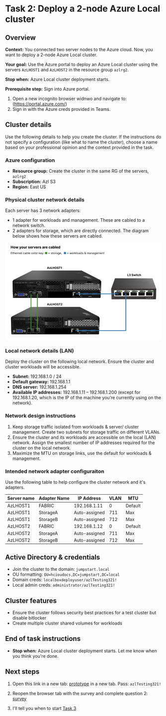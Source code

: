 
# Task 2: Deploy a 2-node Azure Local cluster
## Overview 

**Context:** You connected two server nodes to the Azure cloud. Now, you want to deploy a 2-node Azure Local cluster.

**Your goal:** Use the Azure portal to deploy an Azure Local cluster using the servers `AzLHOST1` and `AzLHOST2` in the resource group `azlrg2`.

**Stop when:** Azure Local cluster deployment starts.

**Prerequisite step:** Sign into Azure portal. 
1. Open a new incognito browser widnwo and navigate to: (https://portal.azure.com/)
2. Sign in with the Azure creds provided in Teams. 


## Cluster details 

Use the following details to help you create the cluster. If the instructions do not specify a configuration (like what to name the cluster), choose a name based on your professional opinion and the context provided in the task.

### Azure configuration

- **Resource group:** Create the cluster in the same RG of the servers, `azlrg2`
- **Subscription:** Azl S3
- **Region:** East US

### Physical cluster network details 

Each server has 3 network adapters: 

- 1 adapter for workloads and management. These are cabled to a network switch. 
- 2 adapters for storage, which are directly connected. 
The diagram below shows how these servers are cabled. 

![Cluster network diagram](images/servercable.png)


### Local network details (LAN)
Deploy the cluster on the following local network. Ensure the cluster and cluster workloads will be accessible. 

- **Subnet:** 192.168.1.0 / 24
- **Default gateway:** 192.168.1.1
- **DNS server:** 192.168.1.254
- **Available IP addresses:** 192.168.1.11 – 192.168.1.200 (except for 192.168.1.20, which is the IP of the machine you’re currently using on the network).

### Network design instructions  
1. Keep storage traffic isolated from workloads & server/ cluster management. Create two subnets for storage traffic on different VLANs. 
2. Ensure the cluster and its workloads are accessible on the local (LAN) network. Assign the smallest number of IP addresses required for the cluster on the local network. 
3. Maximize the MTU on storage links, use the default for workloads & management. 


### Intended network adapter configuraiton
Use the following table to help configure the cluster network and it's adapters. 

| Server name | Adapter Name | IP Address      | VLAN | MTU     |
|-------------|--------------|-----------------|------|---------|
| AzLHOST1    | FABRIC       | 192.168.1.11    | 0    | Default |
| AzLHOST1    | StorageA     | Auto-assigned   | 711  | Max     |
| AzLHOST1    | StorageB     | Auto-assigned   | 712  | Max     |
| AzLHOST2    | FABRIC       | 192.168.1.12    | 0    | Default |
| AzLHOST2    | StorageA     | Auto-assigned   | 711  | Max     |
| AzLHOST2    | StorageB     | Auto-assigned   | 712  | Max     |





## Active Directory & credentials

- Join the cluster to the domain: `jumpstart.local`
- OU formatting: `OU=hcioudocs,DC=jumpstart,DC=local`
- Domain creds: `localboxdeployuser/azlTesting321!`
- Local admin creds: `administrator/azlTesting321!`

## Cluster features

- Ensure the cluster follows security best practices for a test cluster but disable bitlocker
- Create multiple cluster shared volumes for workloads


## End of task instructions

- **Stop when:** Azure Local cluster deployment starts. Let me know when you think you're done. 

## Next steps 
1. Open this link in a new tab: [prototype](https://www.figma.com/proto/iBO6B6vgjwlEzgv7p10qFi/AzL-Benchmark-Prototypes?node-id=104-35&t=68CvmXlAwhUrDkvy-1) in a new tab. Pass: `azlTesting321!`

2. Reopen the browser tab with the survey and complete question 2: [survey](https://forms.office.com/r/4bBC2WZ5qG)

3. I'll tell you when to start [Task 3](task3.md)
